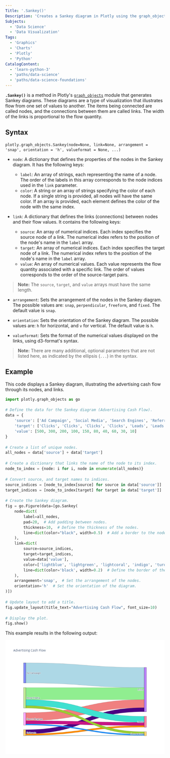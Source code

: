 ```yaml
---
Title: '.Sankey()'
Description: 'Creates a Sankey diagram in Plotly using the graph_objects module.'
Subjects:
  - 'Data Science'
  - 'Data Visualization'
Tags:
  - 'Graphics'
  - 'Charts'
  - 'Plotly'
  - 'Python'
CatalogContent:
  - 'learn-python-3'
  - 'paths/data-science'
  - 'paths/data-science-foundations'
---
```


**`.Sankey()`** is a method in Plotly's [`graph_objects`](https://www.codecademy.com/resources/docs/plotly/graph-objects) module that generates Sankey diagrams.
These diagrams are a type of visualization that illustrates flow from one set of values to another. The items being
connected are called nodes, and the connections between them are called links. The width of the links is
proportional to the flow quantity.

## Syntax

```pseudo
plotly.graph_objects.Sankey(node=None, link=None, arrangement = 'snap', orientation = 'h', valueformat = None, ...)
```

- `node`: A dictionary that defines the properties of the nodes in the Sankey
  diagram. It has the following keys:

  - `label`: An array of strings, each representing the name of a node. The
    order of the labels in this array corresponds to the node indices used
    in the `link` parameter.
  - `color`: A string or an array of strings specifying the color of each
    node. If a single string is provided, all nodes will have the same
    color. If an array is provided, each element defines the color of the
    node with the same index.

- `link`: A dictionary that defines the links (connections) between nodes and
  their flow values. It contains the following keys:

  - `source`: An array of numerical indices. Each index specifies the source
    node of a link. The numerical index refers to the position of the node's
    name in the `label` array.
  - `target`: An array of numerical indices. Each index specifies the target
    node of a link. The numerical index refers to the position of the node's
    name in the `label` array.
  - `value`: An array of numerical values. Each value represents the flow
    quantity associated with a specific link. The order of values
    corresponds to the order of the source-target pairs.

> **Note:** The `source`, `target`, and `value` arrays must have the same length.

- `arrangement`: Sets the arrangement of the nodes in the Sankey diagram. The
  possible values are: `snap`, `perpendicular`, `freeform`, and
  `fixed`. The default value is `snap`.

- `orientation`: Sets the orientation of the Sankey diagram. The possible
  values are: `h` for horizontal, and `v` for vertical. The default value
  is `h`.

- `valueformat`: Sets the format of the numerical values displayed on the
  links, using d3-format's syntax.

> **Note:** There are many additional, optional parameters that are not listed here, as indicated by the ellipsis (`...`) in the syntax.

## Example

This code displays a Sankey diagram, illustrating the advertising cash flow through its nodes, and links.

```py
import plotly.graph_objects as go

# Define the data for the Sankey diagram (Advertising Cash Flow).
data = {
    'source': ['Ad Campaign', 'Social Media', 'Search Engines', 'Referrals', 'Social Media', 'Search Engines', 'Referrals', 'Social Media', 'Search Engines', 'Referrals'],
    'target': ['Clicks', 'Clicks', 'Clicks', 'Clicks', 'Leads', 'Leads', 'Leads', 'Conversions', 'Conversions', 'Conversions'],
    'value': [500, 300, 200, 100, 150, 80, 40, 60, 30, 10]
}

# Create a list of unique nodes.
all_nodes = data['source'] + data['target']

# Create a dictionary that links the name of the node to its index.
node_to_index = {node: i for i, node in enumerate(all_nodes)}

# Convert source, and target names to indices.
source_indices = [node_to_index[source] for source in data['source']]
target_indices = [node_to_index[target] for target in data['target']]

# Create the Sankey diagram.
fig = go.Figure(data=[go.Sankey(
    node=dict(
        label=all_nodes,
        pad=20,  # Add padding between nodes.
        thickness=10,  # Define the thickness of the nodes.
        line=dict(color="black", width=0.5)  # Add a border to the nodes.
    ),
    link=dict(
        source=source_indices,
        target=target_indices,
        value=data['value'],
        color=['lightblue', 'lightgreen', 'lightcoral', 'indigo', 'turquoise', 'mediumvioletred', 'darkorange', 'yellowgreen', 'dodgerblue', 'lightblue'],  # Define the color of the links.
        line=dict(color='black', width=0.2)  # Define the border of the links.
    ),
    arrangement='snap',  # Set the arrangement of the nodes.
    orientation='h'  # Set the orientation of the diagram.
)])

# Update layout to add a title.
fig.update_layout(title_text="Advertising Cash Flow", font_size=10)

# Display the plot.
fig.show()
```

This example results in the following output:

![The output will be a Sankey diagram.](https://raw.githubusercontent.com/Codecademy/docs/main/media/sankey-cash-flow.png)
